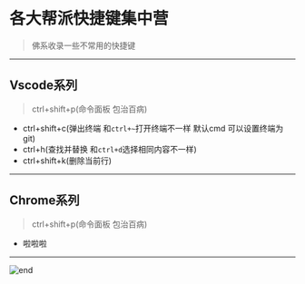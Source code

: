 
# **各大帮派快捷键集中营**
>佛系收录一些不常用的快捷键  

------
## **Vscode系列**
>ctrl+shift+p(命令面板 包治百病)  

* ctrl+shift+c(弹出终端 和`ctrl+~`打开终端不一样 默认cmd 可以设置终端为git)
* ctrl+h(查找并替换 和`ctrl+d`选择相同内容不一样)
* ctrl+shift+k(删除当前行)



------
## **Chrome系列**
>ctrl+shift+p(命令面板 包治百病)  

* 啦啦啦





















------
![end](https://gitee.com/techpang/img_emoji_libs/raw/master/img_bed/markdown_images/end.jpg '富婆加我吧不想努力了')